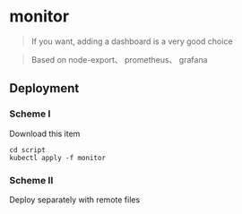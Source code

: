 # monitor
> If you want, adding a dashboard is a very good choice

> Based on  node-export、 prometheus、 grafana


## Deployment

### Scheme I

Download this item


```shell
cd script 
kubectl apply -f monitor
```

### Scheme II

Deploy separately with remote files

```shell


```

